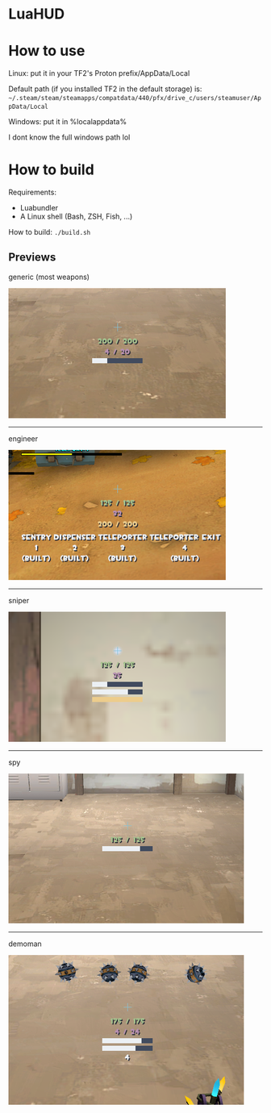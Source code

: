 # LuaHUD

# How to use

Linux: put it in your TF2's Proton prefix/AppData/Local

Default path (if you installed TF2 in the default storage) is: `~/.steam/steam/steamapps/compatdata/440/pfx/drive_c/users/steamuser/AppData/Local`

Windows: put it in %localappdata%

I dont know the full windows path lol

# How to build

Requirements:

- Luabundler
- A Linux shell (Bash, ZSH, Fish, ...)

How to build: `./build.sh`

## Previews

generic (most weapons)

![Most weapons](previews/generic.png)

---

engineer

![Engineer](previews/engineer.png)

---

sniper

![alt text](previews/sniper.png)

---

spy

![alt text](previews/spy.png)

---

demoman

![alt text](previews/demo.png)
